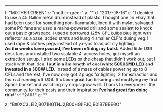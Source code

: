 ---
t: "MOTHER GREEN"
s: "mother-green"
a: ""
d: "2017-08-16"
c: "I decided to use a 45 Gallon metal drum instead of plastic. I bought one on Ebay that had been used for something non-flammable, lined it with mylar, salvaged some PC fans and used a mains-powered drill and some sealant to knock out a basic growspace. I used a borrowed 125w <a href='https://amzn.to/3jMfTYw'>CFL bulbs</a> blue light with reflector as a base, added struts and hung 4 smaller CLF's during veg. I used rope & clothes pegs instead of yo-yos to adjust my lighting.  
  <strong>As the weeks have passed, I've been refining my build.</strong> Added little USB desk fans and installed two sealable 4' access holes, got myself an extraction set up. I tried some LEDs on the cheap that didn't work out, but I stuck with that idea. <strong>I put in a 3m length of cool white <a href='https://amzn.to/30OqRW0'>5050SMD LED</a> and invested in a 300W LED</strong>. Instead of a mass of cables powering up to 8 CFLs and the rest, I've now only got 2 plugs for lighting, 2 for extraction and the rest running off USB. 
  It's been great fun tinkering and modifying my first Space bucket and watching my crops grow well. Thanks to everyone in the community for their posts and their inspiration <strong>I've had great fun doing this!</strong>"
v: "2484"
g: ""

z: "B00XC3LBI2,B071HGTNJ2,B00HG1IFJO,B01B7BBEGO"
